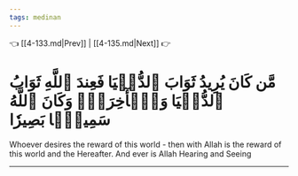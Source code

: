 ```yaml
---
tags: medinan
---
```


👈 [[4-133.md|Prev]] | [[4-135.md|Next]] 👉

# مَّن كَانَ يُرِيدُ ثَوَابَ ٱلدُّنۡيَا فَعِندَ ٱللَّهِ ثَوَابُ ٱلدُّنۡيَا وَٱلۡأٓخِرَةِۚ وَكَانَ ٱللَّهُ سَمِيعَۢا بَصِيرٗا

Whoever desires the reward of this world - then with Allah is the reward of this world and the Hereafter. And ever is Allah Hearing and Seeing

---

